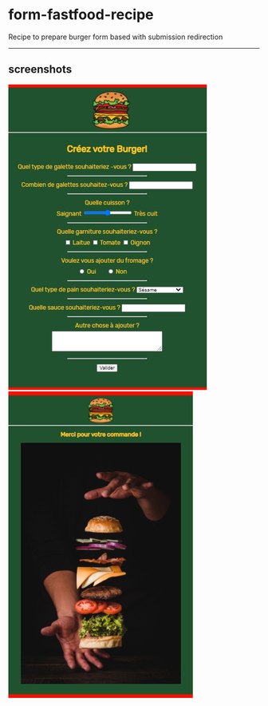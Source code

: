 # form-fastfood-recipe

Recipe to prepare burger form based with submission redirection

---

## screenshots

![screenshot1](screenshot1.jpg)
![screenshot2](screenshot2.jpg)